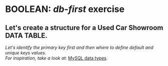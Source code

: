 **BOOLEAN**: *db-first* exercise
=============================
Let's create a structure for a Used Car Showroom **DATA TABLE**.
------------------------------------------------------------
*Let's identify the primary key first and then where to define default and unique keys values.  
For inspiration, take a look at:* [MySQL data types](https://dev.mysql.com/doc/refman/8.0/en/data-types.html).
